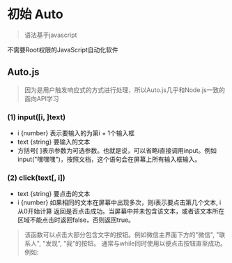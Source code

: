# 初始 Auto
> 语法基于javascript

不需要Root权限的JavaScript自动化软件

## Auto.js
> 因为是用户触发响应式的方式进行处理，所以Auto.js几乎和Node.js一致的面向API学习

### (1) input([i, ]text)
 - i {number} 表示要输入的为第i + 1个输入框
 - text {string} 要输入的文本
 - 方括号[ ]表示参数为可选参数。也就是说，可以省略i直接调用input。例如input("嘿嘿嘿")，按照文档，这个语句会在屏幕上所有输入框输入。
> 

### (2) click(text[, i])
- text {string} 要点击的文本
- i {number} 如果相同的文本在屏幕中出现多次，则i表示要点击第几个文本, i从0开始计算
返回是否点击成功。当屏幕中并未包含该文本，或者该文本所在区域不能点击时返回false，否则返回true。

> 该函数可以点击大部分包含文字的按钮。例如微信主界面下方的"微信", "联系人", "发现", "我"的按钮。
通常与while同时使用以便点击按钮直至成功。例如: